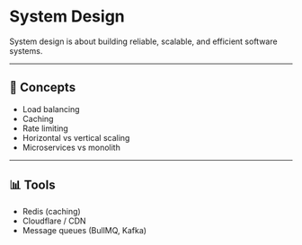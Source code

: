 # System Design

System design is about building reliable, scalable, and efficient software systems.

---

## 📐 Concepts

- Load balancing
- Caching
- Rate limiting
- Horizontal vs vertical scaling
- Microservices vs monolith

---

## 📊 Tools

- Redis (caching)
- Cloudflare / CDN
- Message queues (BullMQ, Kafka)
